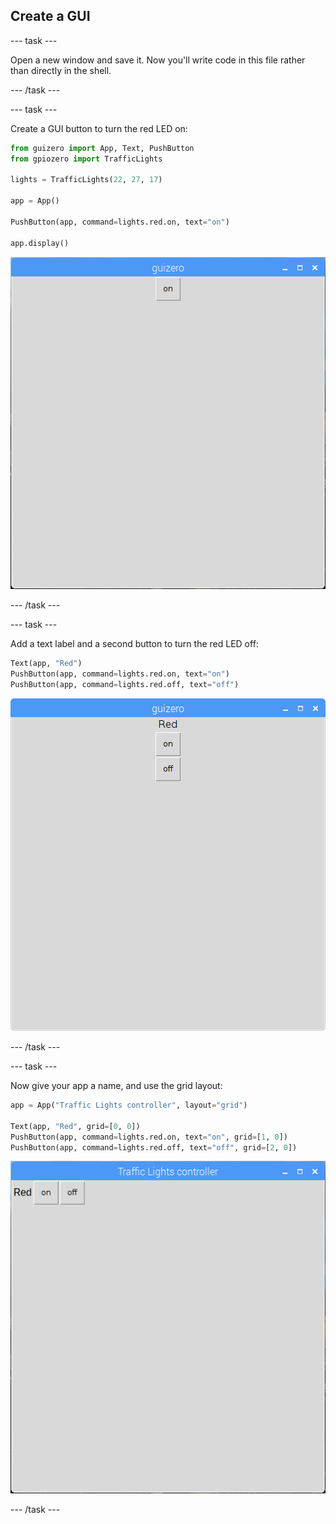 ## Create a GUI

--- task ---

Open a new window and save it. Now you'll write code in this file rather than directly in the shell.

--- /task ---

--- task ---

Create a GUI button to turn the red LED on:

```python
from guizero import App, Text, PushButton
from gpiozero import TrafficLights

lights = TrafficLights(22, 27, 17)

app = App()

PushButton(app, command=lights.red.on, text="on")

app.display()
```

![](images/guizero-1.png)

--- /task ---

--- task ---

Add a text label and a second button to turn the red LED off:

```python
Text(app, "Red")
PushButton(app, command=lights.red.on, text="on")
PushButton(app, command=lights.red.off, text="off")
```

![](images/guizero-2.png)

--- /task ---

--- task ---

Now give your app a name, and use the grid layout:

```python
app = App("Traffic Lights controller", layout="grid")

Text(app, "Red", grid=[0, 0])
PushButton(app, command=lights.red.on, text="on", grid=[1, 0])
PushButton(app, command=lights.red.off, text="off", grid=[2, 0])
```

![](images/guizero-3.png)

--- /task ---
